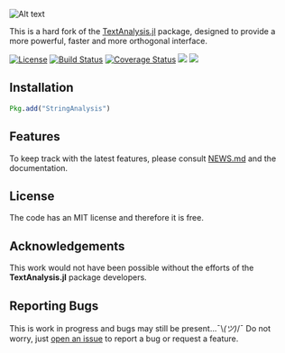 ![Alt text](https://github.com/zgornel/StringAnalysis.jl/blob/master/docs/src/assets/logo.png)

This is a hard fork of the [TextAnalysis.jl](https://github.com/JuliaText/TextAnalysis.jl) package, designed to provide a more powerful, faster and more orthogonal interface.

[![License](http://img.shields.io/badge/license-MIT-brightgreen.svg?style=flat)](LICENSE.md)
[![Build Status](https://travis-ci.org/zgornel/StringAnalysis.jl.svg?branch=master)](https://travis-ci.org/zgornel/StringAnalysis.jl)
[![Coverage Status](https://coveralls.io/repos/github/zgornel/StringAnalysis.jl/badge.svg?branch=master)](https://coveralls.io/github/zgornel/StringAnalysis.jl?branch=master)
[![](https://img.shields.io/badge/docs-stable-blue.svg)](https://zgornel.github.io/StringAnalysis.jl/stable)
[![](https://img.shields.io/badge/docs-dev-blue.svg)](https://zgornel.github.io/StringAnalysis.jl/dev)


## Installation

```julia
Pkg.add("StringAnalysis")
```


## Features
To keep track with the latest features, please consult [NEWS.md](https://github.com/zgornel/StringAnalysis.jl/blob/master/NEWS.md) and the documentation.


## License

The code has an MIT license and therefore it is free.


## Acknowledgements

This work would not have been possible without the efforts of the **TextAnalysis.jl** package developers.


## Reporting Bugs

This is work in progress and bugs may still be present...¯\\_(ツ)_/¯ Do not worry, just [open an issue](https://github.com/zgornel/StringAnalysis.jl/issues/new) to report a bug or request a feature.
